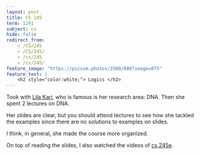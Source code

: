```yaml
---
layout: post
title: CS 245
term: 1191
subject: cs
hide: false
redirect_from:
    - /CS/245
    - /CS/245/
    - /cs/245
    - /cs/245/
feature_image: "https://picsum.photos/2560/600?image=875"
feature_text: |
    <h2 style="color:white;"> Logics </h2>
---
```


Took with [Lila Kari](https://cs.uwaterloo.ca/~lila/), who is famous is her research area: DNA. Then she spent 2 lectures on DNA.

Her slides are clear, but you should attend lectures to see how she tackled the examples since there are no solutions to examples on slides.

I think, in general, she made the course more organized.

On top of reading the slides, I also watched the videos of [cs 245e](../CS245E/).
